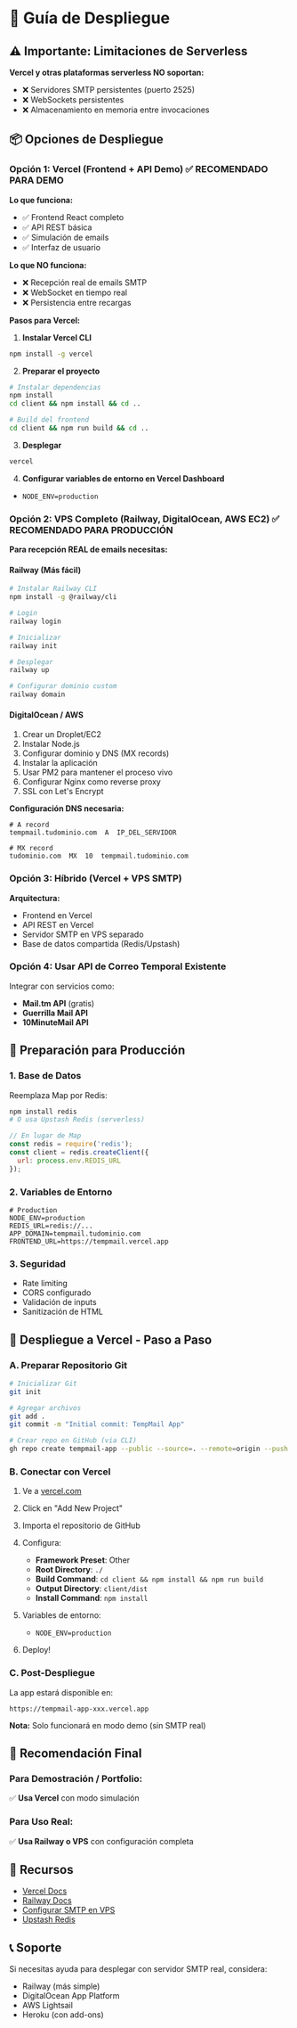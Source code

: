 # 🚀 Guía de Despliegue

## ⚠️ Importante: Limitaciones de Serverless

**Vercel y otras plataformas serverless NO soportan:**
- ❌ Servidores SMTP persistentes (puerto 2525)
- ❌ WebSockets persistentes
- ❌ Almacenamiento en memoria entre invocaciones

## 📦 Opciones de Despliegue

### Opción 1: Vercel (Frontend + API Demo) ✅ RECOMENDADO PARA DEMO

**Lo que funciona:**
- ✅ Frontend React completo
- ✅ API REST básica
- ✅ Simulación de emails
- ✅ Interfaz de usuario

**Lo que NO funciona:**
- ❌ Recepción real de emails SMTP
- ❌ WebSocket en tiempo real
- ❌ Persistencia entre recargas

**Pasos para Vercel:**

1. **Instalar Vercel CLI**
```bash
npm install -g vercel
```

2. **Preparar el proyecto**
```bash
# Instalar dependencias
npm install
cd client && npm install && cd ..

# Build del frontend
cd client && npm run build && cd ..
```

3. **Desplegar**
```bash
vercel
```

4. **Configurar variables de entorno en Vercel Dashboard**
- `NODE_ENV=production`

### Opción 2: VPS Completo (Railway, DigitalOcean, AWS EC2) ✅ RECOMENDADO PARA PRODUCCIÓN

**Para recepción REAL de emails necesitas:**

#### Railway (Más fácil)
```bash
# Instalar Railway CLI
npm install -g @railway/cli

# Login
railway login

# Inicializar
railway init

# Desplegar
railway up

# Configurar dominio custom
railway domain
```

#### DigitalOcean / AWS
1. Crear un Droplet/EC2
2. Instalar Node.js
3. Configurar dominio y DNS (MX records)
4. Instalar la aplicación
5. Usar PM2 para mantener el proceso vivo
6. Configurar Nginx como reverse proxy
7. SSL con Let's Encrypt

**Configuración DNS necesaria:**
```
# A record
tempmail.tudominio.com  A  IP_DEL_SERVIDOR

# MX record
tudominio.com  MX  10  tempmail.tudominio.com
```

### Opción 3: Híbrido (Vercel + VPS SMTP)

**Arquitectura:**
- Frontend en Vercel
- API REST en Vercel
- Servidor SMTP en VPS separado
- Base de datos compartida (Redis/Upstash)

### Opción 4: Usar API de Correo Temporal Existente

Integrar con servicios como:
- **Mail.tm API** (gratis)
- **Guerrilla Mail API**
- **10MinuteMail API**

## 🔧 Preparación para Producción

### 1. Base de Datos
Reemplaza Map por Redis:

```bash
npm install redis
# O usa Upstash Redis (serverless)
```

```javascript
// En lugar de Map
const redis = require('redis');
const client = redis.createClient({
  url: process.env.REDIS_URL
});
```

### 2. Variables de Entorno
```env
# Production
NODE_ENV=production
REDIS_URL=redis://...
APP_DOMAIN=tempmail.tudominio.com
FRONTEND_URL=https://tempmail.vercel.app
```

### 3. Seguridad
- Rate limiting
- CORS configurado
- Validación de inputs
- Sanitización de HTML

## 📝 Despliegue a Vercel - Paso a Paso

### A. Preparar Repositorio Git

```bash
# Inicializar Git
git init

# Agregar archivos
git add .
git commit -m "Initial commit: TempMail App"

# Crear repo en GitHub (via CLI)
gh repo create tempmail-app --public --source=. --remote=origin --push
```

### B. Conectar con Vercel

1. Ve a [vercel.com](https://vercel.com)
2. Click en "Add New Project"
3. Importa el repositorio de GitHub
4. Configura:
   - **Framework Preset**: Other
   - **Root Directory**: `./`
   - **Build Command**: `cd client && npm install && npm run build`
   - **Output Directory**: `client/dist`
   - **Install Command**: `npm install`

5. Variables de entorno:
   - `NODE_ENV=production`

6. Deploy!

### C. Post-Despliegue

La app estará disponible en:
```
https://tempmail-app-xxx.vercel.app
```

**Nota:** Solo funcionará en modo demo (sin SMTP real)

## 🎯 Recomendación Final

### Para Demostración / Portfolio:
✅ **Usa Vercel** con modo simulación

### Para Uso Real:
✅ **Usa Railway o VPS** con configuración completa

## 🔗 Recursos

- [Vercel Docs](https://vercel.com/docs)
- [Railway Docs](https://docs.railway.app)
- [Configurar SMTP en VPS](https://www.digitalocean.com/community/tutorials/how-to-install-and-configure-postfix-on-ubuntu)
- [Upstash Redis](https://upstash.com)

## 📞 Soporte

Si necesitas ayuda para desplegar con servidor SMTP real, considera:
- Railway (más simple)
- DigitalOcean App Platform
- AWS Lightsail
- Heroku (con add-ons)
